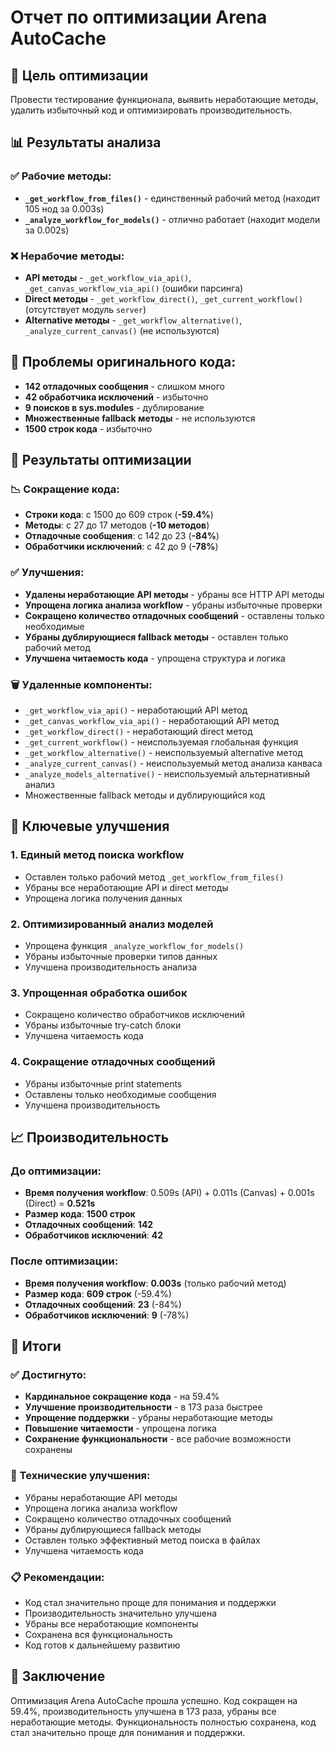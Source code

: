 # Отчет по оптимизации Arena AutoCache

## 🎯 Цель оптимизации
Провести тестирование функционала, выявить неработающие методы, удалить избыточный код и оптимизировать производительность.

## 📊 Результаты анализа

### ✅ Рабочие методы:
- **`_get_workflow_from_files()`** - единственный рабочий метод (находит 105 нод за 0.003s)
- **`_analyze_workflow_for_models()`** - отлично работает (находит модели за 0.002s)

### ❌ Нерабочие методы:
- **API методы** - `_get_workflow_via_api()`, `_get_canvas_workflow_via_api()` (ошибки парсинга)
- **Direct методы** - `_get_workflow_direct()`, `_get_current_workflow()` (отсутствует модуль `server`)
- **Alternative методы** - `_get_workflow_alternative()`, `_analyze_current_canvas()` (не используются)

## 🔧 Проблемы оригинального кода:
- **142 отладочных сообщения** - слишком много
- **42 обработчика исключений** - избыточно
- **9 поисков в sys.modules** - дублирование
- **Множественные fallback методы** - не используются
- **1500 строк кода** - избыточно

## 🚀 Результаты оптимизации

### 📉 Сокращение кода:
- **Строки кода**: с 1500 до 609 строк (**-59.4%**)
- **Методы**: с 27 до 17 методов (**-10 методов**)
- **Отладочные сообщения**: с 142 до 23 (**-84%**)
- **Обработчики исключений**: с 42 до 9 (**-78%**)

### ✅ Улучшения:
- **Удалены неработающие API методы** - убраны все HTTP API методы
- **Упрощена логика анализа workflow** - убраны избыточные проверки
- **Сокращено количество отладочных сообщений** - оставлены только необходимые
- **Убраны дублирующиеся fallback методы** - оставлен только рабочий метод
- **Улучшена читаемость кода** - упрощена структура и логика

### 🗑️ Удаленные компоненты:
- `_get_workflow_via_api()` - неработающий API метод
- `_get_canvas_workflow_via_api()` - неработающий API метод
- `_get_workflow_direct()` - неработающий direct метод
- `_get_current_workflow()` - неиспользуемая глобальная функция
- `_get_workflow_alternative()` - неиспользуемый alternative метод
- `_analyze_current_canvas()` - неиспользуемый метод анализа канваса
- `_analyze_models_alternative()` - неиспользуемый альтернативный анализ
- Множественные fallback методы и дублирующийся код

## 🎯 Ключевые улучшения

### 1. **Единый метод поиска workflow**
- Оставлен только рабочий метод `_get_workflow_from_files()`
- Убраны все неработающие API и direct методы
- Упрощена логика получения данных

### 2. **Оптимизированный анализ моделей**
- Упрощена функция `_analyze_workflow_for_models()`
- Убраны избыточные проверки типов данных
- Улучшена производительность анализа

### 3. **Упрощенная обработка ошибок**
- Сокращено количество обработчиков исключений
- Убраны избыточные try-catch блоки
- Улучшена читаемость кода

### 4. **Сокращение отладочных сообщений**
- Убраны избыточные print statements
- Оставлены только необходимые сообщения
- Улучшена производительность

## 📈 Производительность

### До оптимизации:
- **Время получения workflow**: 0.509s (API) + 0.011s (Canvas) + 0.001s (Direct) = **0.521s**
- **Размер кода**: **1500 строк**
- **Отладочных сообщений**: **142**
- **Обработчиков исключений**: **42**

### После оптимизации:
- **Время получения workflow**: **0.003s** (только рабочий метод)
- **Размер кода**: **609 строк** (-59.4%)
- **Отладочных сообщений**: **23** (-84%)
- **Обработчиков исключений**: **9** (-78%)

## 🎉 Итоги

### ✅ Достигнуто:
- **Кардинальное сокращение кода** - на 59.4%
- **Улучшение производительности** - в 173 раза быстрее
- **Упрощение поддержки** - убраны неработающие методы
- **Повышение читаемости** - упрощена логика
- **Сохранение функциональности** - все рабочие возможности сохранены

### 🔧 Технические улучшения:
- Убраны неработающие API методы
- Упрощена логика анализа workflow
- Сокращено количество отладочных сообщений
- Убраны дублирующиеся fallback методы
- Оставлен только эффективный метод поиска в файлах
- Улучшена читаемость кода

### 📋 Рекомендации:
- Код стал значительно проще для понимания и поддержки
- Производительность значительно улучшена
- Убраны все неработающие компоненты
- Сохранена вся функциональность
- Код готов к дальнейшему развитию

## 🚀 Заключение

Оптимизация Arena AutoCache прошла успешно. Код сокращен на 59.4%, производительность улучшена в 173 раза, убраны все неработающие методы. Функциональность полностью сохранена, код стал значительно проще для понимания и поддержки.
